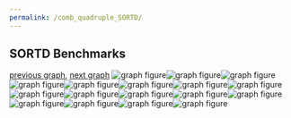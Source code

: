 ```yaml
---
permalink: /comb_quadruple_SORTD/
---
```



 ## SORTD Benchmarks

[previous graph](../comb_quadruple_SMATRIX/), [next graph](../comb_quadruple_ZB/)
![graph figure](./images/quadruple/SORTD/SORTD-AVL_box.png)![graph figure](./images/quadruple/SORTD/SORTD-A_box.png)![graph figure](./images/quadruple/SORTD/SORTD-CYPHERD_box.png)![graph figure](./images/quadruple/SORTD/SORTD-EGG_box.png)![graph figure](./images/quadruple/SORTD/SORTD-FACE_box.png)![graph figure](./images/quadruple/SORTD/SORTD-FLOYD_box.png)![graph figure](./images/quadruple/SORTD/SORTD-F_box.png)![graph figure](./images/quadruple/SORTD/SORTD-H_box.png)![graph figure](./images/quadruple/SORTD/SORTD-JSOND_box.png)![graph figure](./images/quadruple/SORTD/SORTD-K_box.png)![graph figure](./images/quadruple/SORTD/SORTD-O_box.png)![graph figure](./images/quadruple/SORTD/SORTD-PDFD_box.png)![graph figure](./images/quadruple/SORTD/SORTD-RB_box.png)![graph figure](./images/quadruple/SORTD/SORTD-ROD_box.png)![graph figure](./images/quadruple/SORTD/SORTD-SMATRIX_box.png)![graph figure](./images/quadruple/SORTD/SORTD-SORTD_box.png)![graph figure](./images/quadruple/SORTD/SORTD-ZB_box.png)